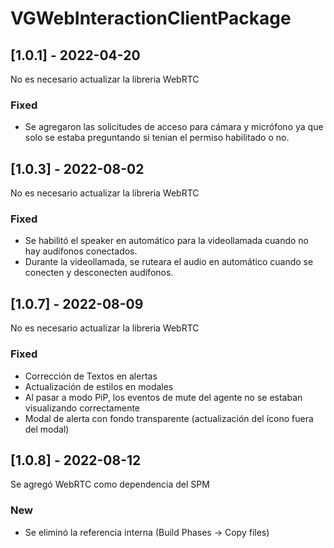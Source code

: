 # VGWebInteractionClientPackage

## [1.0.1] - 2022-04-20
No es necesario actualizar la libreria WebRTC

### Fixed
- Se agregaron las solicitudes de acceso para cámara y micrófono ya que solo se estaba preguntando si tenian el permiso habilitado o no.

## [1.0.3] - 2022-08-02
No es necesario actualizar la libreria WebRTC

### Fixed
- Se habilitó el speaker en automático para la videollamada cuando no hay audífonos conectados.
- Durante la videollamada, se ruteara el audio en automático cuando se conecten y desconecten audífonos. 

## [1.0.7] - 2022-08-09
No es necesario actualizar la libreria WebRTC

### Fixed
- Corrección de Textos en alertas
- Actualización de estilos en modales
- Al pasar a modo PiP, los eventos de mute del agente no se estaban visualizando correctamente
- Modal de alerta con fondo transparente (actualización del ícono fuera del modal)

## [1.0.8] - 2022-08-12
Se agregó WebRTC como dependencia del SPM

### New
- Se eliminó la referencia interna (Build Phases -> Copy files)
